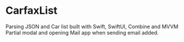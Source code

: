 # CarfaxList
Parsing JSON and Car list built with Swift, SwiftUI, Combine and MVVM
Partial modal and opening Mail app when sending email added.
